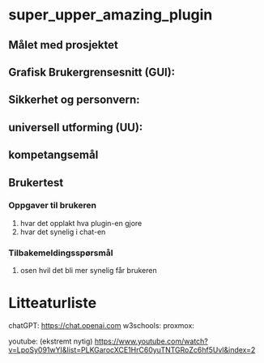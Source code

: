 # super_upper_amazing_plugin

## Målet med prosjektet 

## Grafisk Brukergrensesnitt (GUI):

## Sikkerhet og personvern:

## universell utforming (UU): 

## kompetangsemål

## Brukertest

### Oppgaver til brukeren
1. hvar det opplakt hva plugin-en gjore
2. hvar det synelig i chat-en

### Tilbakemeldingsspørsmål
1. osen hvil det bli mer synelig får brukeren


# Litteaturliste
chatGPT: https://chat.openai.com
w3schools: 
proxmox:

youtube: (ekstremt nytig) https://www.youtube.com/watch?v=LpoSy091wYI&list=PLKGarocXCE1HrC60yuTNTGRoZc6hf5Uvl&index=2
